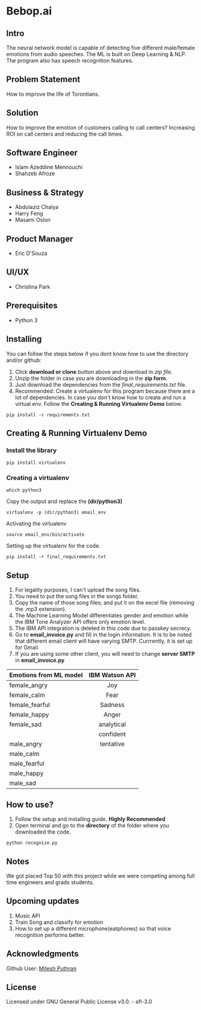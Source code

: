 # Bebop.ai

## Intro
The neural network model is capable of detecting five different male/female emotions from audio speeches. The ML is built on Deep Learning & NLP. The program also has speech recognition features.

## Problem Statement
How to improve the life of Torontians.

## Solution
How to improve the emotion of customers calling to call centers? Increasing ROI on call centers and reducing the call times. 

## Software Engineer 
* Islam Azeddine Mennouchi 
* Shahzeb Afroze 

## Business & Strategy
* Abdulaziz Chalya 
* Harry Feng 
* Masami Oslon 

## Product Manager
* Eric D'Souza 

## UI/UX
* Christina Park 

## Prerequisites
* Python 3

## Installing
You can follow the steps below if you dont know how to use the directory and/or github:
1. Click __download or clone__ button above and download in _zip file_. 
2. Unzip the folder in case you are downloading in the __zip form__.
3. Just download the dependencies from the *final_requirements.txt* file.
4. Recommended: Create a virtualenv for this program because there are a lot of dependencies. In case you don't know how to create and run a virtual env. Follow the __Creating & Running Virtualenv Demo__ below.

```
pip install -r requirements.txt

``` 
## Creating & Running Virtualenv Demo

### Install the library
```
pip install virtualenv
```
### Creating a virtualenv
```
which python3
```
Copy the output and replace the __(dir/python3)__
```
virtualenv -p (dir/python3) email_env
```
Activating the virtualenv
```
source email_env/bin/activate
```
Setting up the virtualenv for the code.
```
pip install -r final_requirements.txt
```

## Setup
1. For legality purposes, I can't upload the song files.
2. You need to put the song files in the songs folder.
3. Copy the name of those song files; and put it on the excel file (removing the .mp3 extension).
4. The Machine Learning Model differentiates gender and emotion while the IBM Tone Analyzer API offers only emotion level. 
5. The IBM API integration is deleted in this code due to passkey secrecy.
6. Go to __email_invoice.py__ and fill in the login information. It is to be noted that different email client will have varying SMTP. Currrently, it is set up for Gmail.
7. If you are using some other client, you will need to change __server SMTP__ in __email_invoice.py__

| Emotions from ML model | IBM Watson API|
| ---------------------- |:-------------:|
| female_angry           | Joy           |
| female_calm            | Fear          |
| female_fearful         | Sadness       |
| female_happy           | Anger         |
| female_sad             | analytical    |
|                        | confident     |
| male_angry             | tentative     |
| male_calm              |               |
| male_fearful           |               |
| male_happy             |               |
| male_sad               |               |			
			

## How to use?
1. Follow the setup and installing guide. __Highly Recommended__
2. Open terminal and go to the __directory__ of the folder where you downloaded the code.

 ```
 python recognize.py

 ```

## Notes
We got placed Top 50 with this project while we were competing among full time engineers and grads students.

## Upcoming updates
1. Music API
2. Train Song and classify for emotion
3. How to set up a different microphone(eatphones) so that voice recognition performs better.

## Acknowledgments
Github User: [Mitesh Puthran](https://github.com/MITESHPUTHRANNEU/Speech-Emotion-Analyzer) 

## License
Licensed under GNU General Public License v3.0. - afl-3.0









